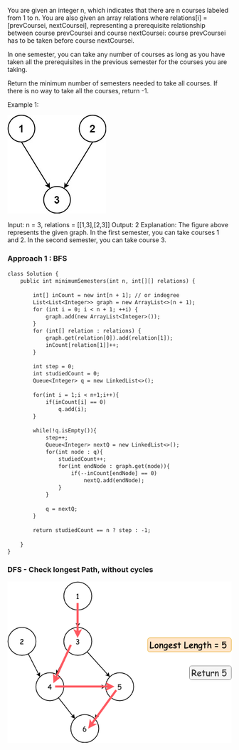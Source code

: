  You are given an integer n, which indicates that there are n courses labeled from 1 to n. You are also given an array relations where relations[i] = [prevCoursei, nextCoursei], representing a prerequisite relationship between course prevCoursei and course nextCoursei: course prevCoursei has to be taken before course nextCoursei.

In one semester, you can take any number of courses as long as you have taken all the prerequisites in the previous semester for the courses you are taking.

Return the minimum number of semesters needed to take all courses. If there is no way to take all the courses, return -1.



Example 1:

![img.png](img.png)


Input: n = 3, relations = [[1,3],[2,3]]
Output: 2
Explanation: The figure above represents the given graph.
In the first semester, you can take courses 1 and 2.
In the second semester, you can take course 3.


### Approach 1 : BFS
```
class Solution {
    public int minimumSemesters(int n, int[][] relations) {
        
        int[] inCount = new int[n + 1]; // or indegree
        List<List<Integer>> graph = new ArrayList<>(n + 1);
        for (int i = 0; i < n + 1; ++i) {
            graph.add(new ArrayList<Integer>());
        }
        for (int[] relation : relations) {
            graph.get(relation[0]).add(relation[1]);
            inCount[relation[1]]++;
        }
        
        int step = 0;
        int studiedCount = 0;
        Queue<Integer> q = new LinkedList<>();
        
        for(int i = 1;i < n+1;i++){
            if(inCount[i] == 0)
                q.add(i);
        }
        
        while(!q.isEmpty()){
            step++;
            Queue<Integer> nextQ = new LinkedList<>();
            for(int node : q){
                studiedCount++;
                for(int endNode : graph.get(node)){
                    if(--inCount[endNode] == 0)
                        nextQ.add(endNode);
                }
            }
            
            q = nextQ;
        }
        
        return studiedCount == n ? step : -1;
        
    }
}
```


### DFS  - Check longest Path, without cycles
![img_1.png](img_1.png)
```

```
